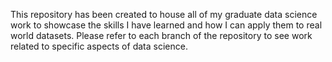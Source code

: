 This repository has been created to house all of my graduate data science work to showcase the skills I have learned and how I can apply them to real world datasets.
Please refer to each branch of the repository to see work related to specific aspects of data science. 
